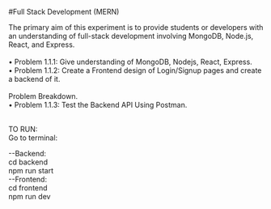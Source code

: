 #Full Stack Development (MERN)

	
The primary aim of this experiment is to provide students or developers with an understanding of full-stack development involving MongoDB, Node.js, React, and Express.<br>  
•	Problem 1.1.1: Give understanding of MongoDB, Nodejs, React, Express.  <br>
•	Problem 1.1.2: Create a Frontend design of Login/Signup pages and create a backend of it.<br>  
		   Problem Breakdown.  <br>
•	Problem 1.1.3: Test the Backend API Using Postman.  
<br>


TO RUN:<br>
Go to terminal:

--Backend:<br>
    cd backend<br>
    npm run start
    <br>
--Frontend:<br>
    cd frontend<br>
    npm run dev
